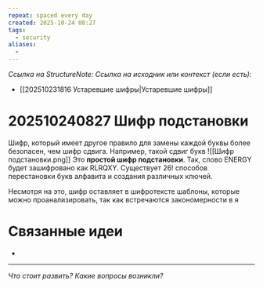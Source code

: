 ```yaml
---
repeat: spaced every day
created: 2025-10-24 08:27
tags:
  - security
aliases:
  -
---
```

*Ссылка на StructureNote:*
*Ссылка на исходник или контекст (если есть):*
- [[202510231816 Устаревшие шифры|Устаревшие шифры]] 

# 202510240827 Шифр подстановки
Шифр, который имеет другое правило для замены каждой буквы более безопасен, чем шифр сдвига. Например, такой сдвиг букв
![[Шифр подстановки.png]]
Это **простой шифр подстановки**. Так, слово ENERGY будет зашифровано как RLRQXY. Существует $26!$ способов перестановки букв алфавита и создания различных ключей. 

Несмотря на это, шифр оставляет в шифротексте шаблоны, которые можно проанализировать, так как встречаются закономерности в я
# Связанные идеи

- 

---

*Что стоит развить? Какие вопросы возникли?*

